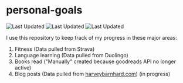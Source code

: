# personal-goals
![Last Updated](https://img.shields.io/date/1615427542?color=FC4C02&label=Fitness%20Updated&logo=strava)
![Last Updated](https://img.shields.io/date/1615427542?color=7ac70c&label=Language%20Updated&logo=duolingo)
![Last Updated](https://img.shields.io/date/1615427542?color=e9e5cd&label=Books%20Updated&logo=goodreads)

I use this repository to keep track of my progress in these major areas:

1. Fitness (Data pulled from Strava)
2. Language learning (Data pulled from Duolingo)
3. Books read ("Manually" created because goodreads API no longer active)
4. Blog posts (Data pulled from [harveybarnhard.com](https://harveybarnhard.com)) (in progress)
